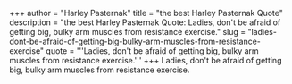 +++
author = "Harley Pasternak"
title = "the best Harley Pasternak Quote"
description = "the best Harley Pasternak Quote: Ladies, don't be afraid of getting big, bulky arm muscles from resistance exercise."
slug = "ladies-dont-be-afraid-of-getting-big-bulky-arm-muscles-from-resistance-exercise"
quote = '''Ladies, don't be afraid of getting big, bulky arm muscles from resistance exercise.'''
+++
Ladies, don't be afraid of getting big, bulky arm muscles from resistance exercise.
